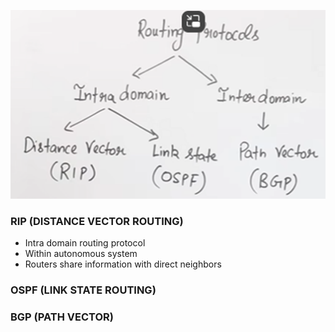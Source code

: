 ![alt text](image-4.png)


### RIP (DISTANCE VECTOR ROUTING)
-	Intra domain routing protocol
- Within autonomous system
-	Routers share information with direct neighbors

### OSPF (LINK STATE ROUTING)

### BGP (PATH VECTOR)